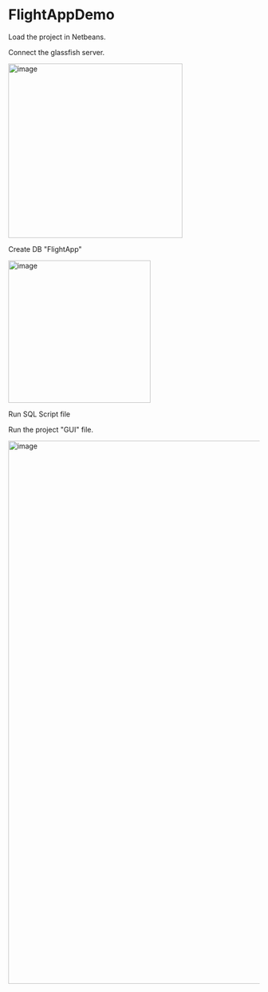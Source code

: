 # FlightAppDemo
Load the project in Netbeans.

Connect the glassfish server.

<img width="349" alt="image" src="https://user-images.githubusercontent.com/56609358/92164699-9c61b280-edea-11ea-8b10-2af66ec050e7.png">

Create DB "FlightApp"

<img width="285" alt="image" src="https://user-images.githubusercontent.com/56609358/92164788-c6b37000-edea-11ea-997f-947891db176c.png">

Run SQL Script file

Run the project "GUI" file. 

<img width="1087" alt="image" src="https://user-images.githubusercontent.com/56609358/92164604-73412200-edea-11ea-9177-c1a0be3831ee.png">
